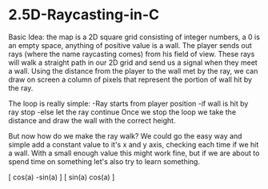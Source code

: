 # 2.5D-Raycasting-in-C

Basic Idea: the map is a 2D square grid consisting of integer numbers, a 0 is an empty space, anything of positive value is a wall. 
The player sends out rays (where the name raycasting comes) from his field of view. These rays will walk a straight path in our 2D grid and send us a signal when they meet a wall.
Using the distance from the player to the wall met by the ray, we can draw on screen a column of pixels that represent the portion of wall hit by the ray.

The loop is really simple:
-Ray starts from player position
-if wall is hit by ray stop
-else let the ray continue
Once we stop the loop we take the distance and draw the wall with the correct height.

But now how do we make the ray walk? We could go the easy way and simple add a constant value to it's x and y axis, checking each time if we hit a wall. With a small enough value this might work fine, but if we are about to spend time on something let's also try to learn something.

[ cos(a) -sin(a) ]
[ sin(a)  cos(a) ]

